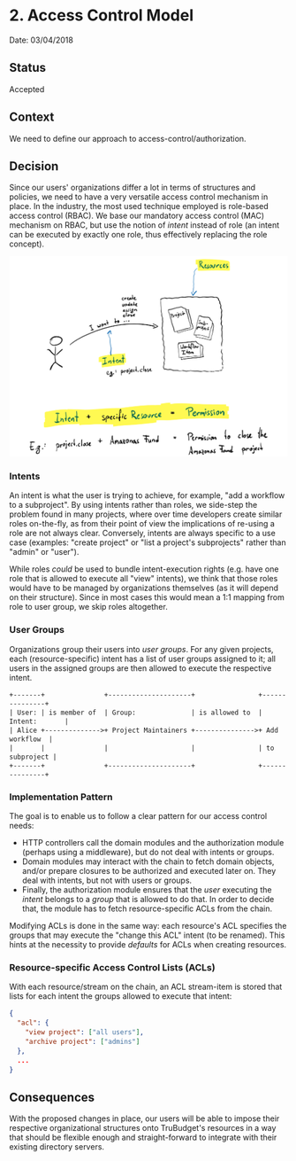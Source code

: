 # 2. Access Control Model

Date: 03/04/2018

## Status

Accepted

## Context

We need to define our approach to access-control/authorization.

## Decision

Since our users' organizations differ a lot in terms of structures and policies, we
need to have a very versatile access control mechanism in place. In the industry, the
most used technique employed is role-based access control (RBAC). We base our
mandatory access control (MAC) mechanism on RBAC, but use the notion of _intent_
instead of role (an intent can be executed by exactly one role, thus effectively
replacing the role concept).

![Intent + Resource = Permission](./0002-access-control-model.png)

### Intents

An intent is what the user is trying to achieve, for example, "add a workflow to a
subproject". By using intents rather than roles, we side-step the problem found in
many projects, where over time developers create similar roles on-the-fly, as from
their point of view the implications of re-using a role are not always clear.
Conversely, intents are always specific to a use case (examples: "create project" or
"list a project's subprojects" rather than "admin" or "user").

While roles _could_ be used to bundle intent-execution rights (e.g. have one role
that is allowed to execute all "view" intents), we think that those roles would have
to be managed by organizations themselves (as it will depend on their structure).
Since in most cases this would mean a 1:1 mapping from role to user group, we skip
roles altogether.

### User Groups

Organizations group their users into _user groups_. For any given projects, each
(resource-specific) intent has a list of user groups assigned to it; all users in the
assigned groups are then allowed to execute the respective intent.

```plain
+-------+               +---------------------+                +---------------+
| User: | is member of  | Group:              | is allowed to  | Intent:       |
| Alice +-------------->+ Project Maintainers +--------------->+ Add workflow  |
|       |               |                     |                | to subproject |
+-------+               +---------------------+                +---------------+
```

### Implementation Pattern

The goal is to enable us to follow a clear pattern for our access control needs:

- HTTP controllers call the domain modules and the authorization module (perhaps using a
  middleware), but do not deal with intents or groups.
- Domain modules may interact with the chain to fetch domain objects, and/or prepare
  closures to be authorized and executed later on. They deal with intents, but not with
  users or groups.
- Finally, the authorization module ensures that the _user_ executing the _intent_
  belongs to a _group_ that is allowed to do that. In order to decide that, the module
  has to fetch resource-specific ACLs from the chain.

Modifying ACLs is done in the same way: each resource's ACL specifies the groups that
may execute the "change this ACL" intent (to be renamed). This hints at the necessity
to provide _defaults_ for ACLs when creating resources.

### Resource-specific Access Control Lists (ACLs)

With each resource/stream on the chain, an ACL stream-item is stored that lists for
each intent the groups allowed to execute that intent:

```json
{
  "acl": {
    "view project": ["all users"],
    "archive project": ["admins"]
  },
  ...
}
```

## Consequences

With the proposed changes in place, our users will be able to impose their respective
organizational structures onto TruBudget's resources in a way that should be flexible
enough and straight-forward to integrate with their existing directory servers.
